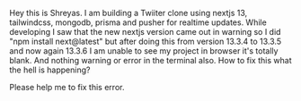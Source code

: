 Hey this is Shreyas.
I am building a Twiiter clone using nextjs 13, tailwindcss, mongodb, prisma and pusher for realtime updates. While developing I saw that the new nextjs version came out in warning so I did "npm install next@latest" but after doing this from version 13.3.4 to 13.3.5 and now again 13.3.6 I am unable to see my project in browser it's totally blank. And nothing warning or error in the terminal also. How to fix this what the hell is happening?

Please help me to fix this error.
